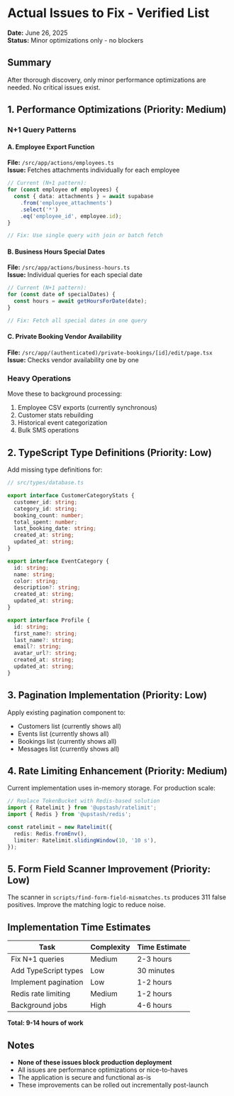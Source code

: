 # Actual Issues to Fix - Verified List

**Date:** June 26, 2025  
**Status:** Minor optimizations only - no blockers

## Summary

After thorough discovery, only minor performance optimizations are needed. No critical issues exist.

## 1. Performance Optimizations (Priority: Medium)

### N+1 Query Patterns

#### A. Employee Export Function
**File:** `/src/app/actions/employees.ts`  
**Issue:** Fetches attachments individually for each employee
```typescript
// Current (N+1 pattern):
for (const employee of employees) {
  const { data: attachments } = await supabase
    .from('employee_attachments')
    .select('*')
    .eq('employee_id', employee.id);
}

// Fix: Use single query with join or batch fetch
```

#### B. Business Hours Special Dates
**File:** `/src/app/actions/business-hours.ts`  
**Issue:** Individual queries for each special date
```typescript
// Current (N+1 pattern):
for (const date of specialDates) {
  const hours = await getHoursForDate(date);
}

// Fix: Fetch all special dates in one query
```

#### C. Private Booking Vendor Availability
**File:** `/src/app/(authenticated)/private-bookings/[id]/edit/page.tsx`  
**Issue:** Checks vendor availability one by one

### Heavy Operations

Move these to background processing:
1. Employee CSV exports (currently synchronous)
2. Customer stats rebuilding
3. Historical event categorization
4. Bulk SMS operations

## 2. TypeScript Type Definitions (Priority: Low)

Add missing type definitions for:
```typescript
// src/types/database.ts

export interface CustomerCategoryStats {
  customer_id: string;
  category_id: string;
  booking_count: number;
  total_spent: number;
  last_booking_date: string;
  created_at: string;
  updated_at: string;
}

export interface EventCategory {
  id: string;
  name: string;
  color: string;
  description?: string;
  created_at: string;
  updated_at: string;
}

export interface Profile {
  id: string;
  first_name?: string;
  last_name?: string;
  email?: string;
  avatar_url?: string;
  created_at: string;
  updated_at: string;
}
```

## 3. Pagination Implementation (Priority: Low)

Apply existing pagination component to:
- Customers list (currently shows all)
- Events list (currently shows all)
- Bookings list (currently shows all)
- Messages list (currently shows all)

## 4. Rate Limiting Enhancement (Priority: Medium)

Current implementation uses in-memory storage. For production scale:
```typescript
// Replace TokenBucket with Redis-based solution
import { Ratelimit } from '@upstash/ratelimit';
import { Redis } from '@upstash/redis';

const ratelimit = new Ratelimit({
  redis: Redis.fromEnv(),
  limiter: Ratelimit.slidingWindow(10, '10 s'),
});
```

## 5. Form Field Scanner Improvement (Priority: Low)

The scanner in `scripts/find-form-field-mismatches.ts` produces 311 false positives.
Improve the matching logic to reduce noise.

## Implementation Time Estimates

| Task | Complexity | Time Estimate |
|------|------------|---------------|
| Fix N+1 queries | Medium | 2-3 hours |
| Add TypeScript types | Low | 30 minutes |
| Implement pagination | Low | 1-2 hours |
| Redis rate limiting | Medium | 1-2 hours |
| Background jobs | High | 4-6 hours |

**Total: 9-14 hours of work**

## Notes

- **None of these issues block production deployment**
- All issues are performance optimizations or nice-to-haves
- The application is secure and functional as-is
- These improvements can be rolled out incrementally post-launch